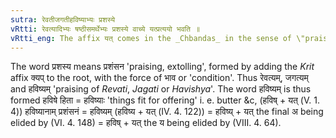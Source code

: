 ```yaml
---
sutra: रेवतीजगतीहविष्याभ्यः प्रशस्ये
vRtti: रेवत्यादिभ्यः षष्ठीसमर्थेभ्यः प्रशस्ये वाच्ये यत्प्रत्ययो भवति ॥
vRtti_eng: The affix यत् comes in the _Chbandas_ in the sense of \"praising\" after the words \"_revati_\", \"_jagati_\" and \"_havishya_\" in the 6th case in construction.
---
```

The word प्रशस्य means प्रशंसन 'praising, extolling', formed by adding the _Krit_ affix क्यप् to the root, with the force of भाव or 'condition'. Thus रेवत्यम्, जगत्यम् and हविष्यम् 'praising of _Revati_, _Jagati_ or _Havishya_'. The word हविष्यम् is thus formed हविषे हिता = हविष्याः 'things fit for offering' i. e. butter &c, (हविष् + यत् (V. 1. 4)) हविष्यानाम् प्रशंसनं = हविष्यम् (हविष्य + यत् (IV. 4. 122)) = हविष्य् + यत् the final अ being elided by (VI. 4. 148) = हविष् + यत् the य being elided by (VIII. 4. 64).
